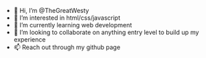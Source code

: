 - 👋 Hi, I’m @TheGreatWesty
- 👀 I’m interested in html/css/javascript
- 🌱 I’m currently learning web development
- 💞️ I’m looking to collaborate on anything entry level to build up my experience
- 📫 Reach out through my github page

<!---
TheGreatWesty/TheGreatWesty is a ✨ special ✨ repository because its `README.md` (this file) appears on your GitHub profile.
You can click the Preview link to take a look at your changes.
--->

